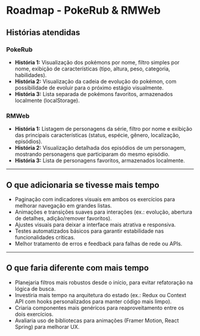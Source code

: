 # Roadmap - PokeRub & RMWeb

## Histórias atendidas

### PokeRub

- **História 1:** Visualização dos pokémons por nome, filtro simples por nome, exibição de características (tipo, altura, peso, categoria, habilidades).  
- **História 2:** Visualização da cadeia de evolução do pokémon, com possibilidade de evoluir para o próximo estágio visualmente.  
- **História 3:** Lista separada de pokémons favoritos, armazenados localmente (localStorage).

### RMWeb

- **História 1:** Listagem de personagens da série, filtro por nome e exibição das principais características (status, espécie, gênero, localização, episódios).  
- **História 2:** Visualização detalhada dos episódios de um personagem, mostrando personagens que participaram do mesmo episódio.  
- **História 3:** Lista de personagens favoritos, armazenados localmente.

---

## O que adicionaria se tivesse mais tempo

- Paginação com indicadores visuais em ambos os exercícios para melhorar navegação em grandes listas.  
- Animações e transições suaves para interações (ex.: evolução, abertura de detalhes, adição/remover favoritos).  
- Ajustes visuais para deixar a interface mais atrativa e responsiva.  
- Testes automatizados básicos para garantir estabilidade nas funcionalidades críticas.  
- Melhor tratamento de erros e feedback para falhas de rede ou APIs.

---

## O que faria diferente com mais tempo

- Planejaria filtros mais robustos desde o início, para evitar refatoração na lógica de busca.  
- Investiria mais tempo na arquitetura do estado (ex.: Redux ou Context API com hooks personalizados para manter código mais limpo).  
- Criaria componentes mais genéricos para reaproveitamento entre os dois exercícios.  
- Avaliaria uso de bibliotecas para animações (Framer Motion, React Spring) para melhorar UX.  